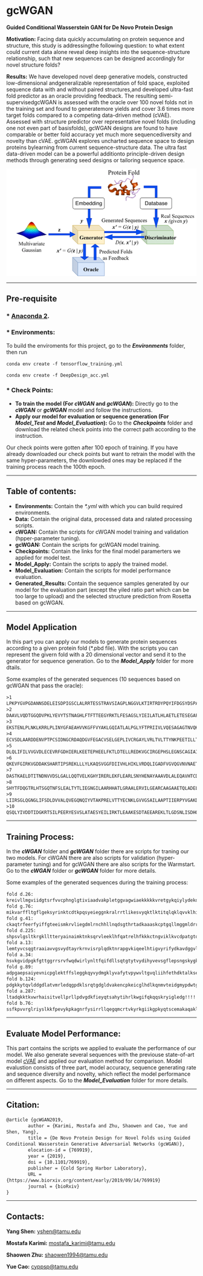 # gcWGAN 
**Guided Conditional Wasserstein GAN for De Novo Protein Design**

**Motivation:** Facing data quickly accumulating on protein sequence and structure, this study is addressingthe following question: to what extent could current data alone reveal deep insights into the sequence-structure relationship, such that new sequences can be designed accordingly for novel structure folds?

**Results:** We have developed novel deep generative models,  constructed low-dimensional andgeneralizable representation of fold space, exploited sequence data with and without paired structures,and developed ultra-fast fold predictor as an oracle providing feedback. The resulting semi-supervisedgcWGAN is assessed with the oracle over 100 novel folds not in the training set and found to generatemore yields and cover 3.6 times more target folds compared to a competing data-driven method (cVAE). Assessed with structure predictor over representative novel folds (including one not even part of basisfolds), gcWGAN designs are found to have comparable or better fold accuracy yet much more sequencediversity and novelty than cVAE. gcWGAN explores uncharted sequence space to design proteins bylearning from current sequence-structure data. The ultra fast data-driven model can be a powerful additionto principle-driven design methods through generating seed designs or tailoring sequence space.

![Training-Process](/gcWGAN/Training-Process.png)

***

## Pre-requisite 
### * [Anaconda 2](https://www.anaconda.com/distribution/).
### * Environments:
To build the enviroments for this project, go to the ***Environments*** folder, then run
```
conda env create -f tensorflow_training.yml
```
```
conda env create -f DeepDesign_acc.yml
```
### * Check Points:
* **To train the model (For *cWGAN* and *gcWGAN*):** Directly go to the ***cWGAN*** or ***gcWGAN*** model and follow the instructions. 
* **Apply our model for evaluation or sequence generation (For *Model_Test* and *Model_Evaluation*):** Go to the ***Checkpoints*** folder and download the related check points into the correct path according to the instruction. 

Our check points were gotten after 100 epoch of training. If you have already downloaded our check points but want to retrain the model with the same hyper-parameters, the downlowded ones may be replaced if the training process reach the 100th epoch.

***

## Table of contents:
* **Environments:** Contain the *\*.yml* with which you can build required environments.
* **Data:** Contain the original data, processed data and ralated processing scripts.
* **cWGAN:** Contain the scripts for cWGAN model training and validation (hpper-parameter tuning).
* **gcWGAN:** Contain the scripts for gcWGAN model training.
* **Checkpoints:** Contain the links for the final model paramerters we applied for model test.
* **Model_Apply:** Contain the scripts to apply the trained model.
* **Model_Evaluation:** Contain the scripts for model performance evaluation.
* **Generated_Results:** Contain the sequence samples generated by our model for the evaluation part (except the yiled ratio part which can be too large to upload) and the selected structure prediction from Rosetta based on gcWGAN.

***

## Model Application

In this part you can apply our models to generate protein sequences according to a given protein fold (\*.pbd file). With the scripts you can represent the givern fold with a 20 dimensional vector and send it to the generator for sequence generation. Go to the ***Model_Apply*** folder for more dtails.

Some examples of the generated sequences (10 sequences based on gcWGAN that pass the oracle):
```
>1
LPKPYGVPGDANNSDELEISDPIGSCLALRRTESSTRAVSIAGPLNGGVLKTIRTRDYPQYIFDGSYDSPAGNLDESQEKYYDILLKTTLAEQYEKQVNTLDDLLPYLLEAVSKLEEGP
>2
DAAVLVQDTGGQDVPKLYEVYTSTNAGHLFTFTTEEGYRKTLFESAGSLYIEILATLHLAETLETESEGAFFKAALTGYTLYREHLLEVRCLTVCEEDEYLKTIREALYKKESFLGLPLKHLERLTYLAELLDTNEPPV
>3
EKSTENLPLNKLKRRLPLINYGFAEAHVVKGFFVYAKLGQIATLALPGLYFTPRIIVLVQESAGAGTNVQKVLIEGDSSGHRQDTVNGKNKYVYAFKNGLQFGQVSSNGGTSSSLELAQVVSSLVDRTVQYV
>4
ECVSDLAARDDENVPTPCSIDNGCRDAQDGVFEGACVSELGEPLIVCRGAYLVRLTVLTTYNKPEETILLTGQEVVRLINCEQNVLVPHPSNNGSALVQALGFSIVYGNVKLYQGKDLLETYAGCIL
>5
DLQLIFILVVGVDLECEVRFGDHIERLKEETEPHEELFKTLDTELLREDKVGCIRGEPHSLEGNSCAGIAILHCLAKQLRERGLAISTSDLGLTIELELKARRTYLPVSLGKLEKHVVEGNILEEDIAASHYS
>6
QKEVFGIRKVGDDAKSHARTIPSREKLLLYLKAQSVGGFDIIVHLHIKLVRDQLIGADFVGVQGVNVNAETAPNDETVVILDEGRIELPSYIIELGSVSEGFLAGCDGSEHAALELNVVSALLNNHRLHLFNAANLTPDA
>7
DASTKAELDTITNDNVVDSLGALLQQTVELKGHYIRERLEKFLEARLSNYHENAYAAAVDLALEQAVHTCDFKYYANLAGRKSVILAFGYTHDLILARAAPYKATEDLDQCALRDPFTYTEDTHATQRSKIQVRVKLYYATATDEEETYKVIPIKE
>8
SHYTFDQGTRLHTSGQTNFSLEALTYTLIEGNGILAARHHATLGRAALERVILGEARCAAGAAETQLADELEKHKLDLDSQKFLRTHGLARECQGDLDREKALERNHKESTPGLLDTLVNVSLFSACDNLRSNHRKLNGNKTVGYTTIEVQKEKA
>9
LIIRSGLQGNGLIFSDLDVVALQVEGQNQIYVTAKPRELVTTYECNKLGVVGSAILAAPTIIERPYVGAKDFEQALKLTYTIVCEGEGSIDAAYRIAHTLHQKHFLQFPKLEDAIQCCTQEAYAIIKLDACARAYDYTLATCTRGLGIGATDRLLLRRAQ
>10
QSQLYIVDDTIDGKRTSILPEERYESVSLATAESYEILIRKTLEAAKESDTAEEAREKLTLGDSNLISDHQHRRDLYRGYPDHSAAESLVTKDIDDEGKCLNDISTPEERLTRAHIKLPEKETCRRRYQLAVEAELLEALKL
```
***

## Training Process:

In the ***cWGAN*** folder and ***gcWGAN*** folder there are scripts for traning our two models. For cWGAN there are also scripts for validation (hyper-parameter tuning) and for gcWGAN there are also scripts for the Warmstart. Go to the ***cWGAN*** folder or ***gcWGAN*** folder for more details.

Some examples of the generated sequences during the training process:
```
fold d.26: kreivllmgviidgtsrfvvcphnglgtiviaadvakpletggvagwiaekkkkkvretgykqiylydekdvrtlffllk!!!!!!!!!!!!!!!!!!!!!!!!!!!!!!!!!!!!!!!!!!!!!!!!!!!!!!!!!!!!!!!!!!!!!!!!!!!!!!!!
fold g.76: mikvarffltgflgeksyrinktcdtkpqsyeieggnkralrrtlikesvyqktlktitqlqklqvvklhihhkdvsdpdhldsalvtfwsgrnncptlivleiweepprakdlqakqktmskafakekplaflhssiqlgtqklv!!!!!!!!!!!!!!
fold g.41: ckaqtrfeerfyiffgteeismkrvliegdmlrnchhllnqdsgthrtadkaaaskcptgqllmggmldrrrirfanikldaeenanfakt!!!!!!!!!!!!!!!!!!!!!!!!!!!!!!!!!!!!!!!!!!!!!!!!!!!!!!!!!!!!!!!!!!!!!
fold d.225: shpsvlgsltkrgklltteryainaimktnksqrvleeklhfqatrelhfkkkctngviklkvcdpatgtqhigriagtafqrgselrhfmvadpllktgpimtrnlvkyrgkrvidktlseagghiyqqidvk!!!!!!!!!!!!!!!!!!!!!!!!!!
fold a.13: lemtyvcsqgtraaiavvgsvydtayrkrnvisrplqdktnrapgvkiqeelhtigvyrifydkavdggvlydsyakkktytyniksiessgtedwlrylktsl!!!!!!!!!!!!!!!!!!!!!!!!!!!!!!!!!!!!!!!!!!!!!!!!!!!!!!!!
fold a.34: hsvkgvidpgkfgttggrrsrvfwqdwirlynltfqifdllsqtgtytvydihyvevsgflepsngskygkrvtalhannveylrllyfedvfsvlmqmgylrcpvvdwvenekdlr!!!!hr!!kklvekt!!!!!!!!!!!!!!!!!!!!!!!!!!!!
fold g.89: adpgaepsaiyevnicpglektffsleggkqyvydmgklyvafytvpywvltgvqliihfethdktalksewdalrisppdglskeegaftavcvgq!!!!!!!!!!!!!!!!!!!!!!!!!!!!!!!!!!!!!!!!!!!!!!!!!!!!!!!!!!!!!!!
fold b.124: pdgkkytqvlddgdlatvmrledqgpdklsrqtgdgldvakencpkeicglhdlkqnmvteidgmypdwtgvtmthkailatkqerlieh!!!hhkh!!r!t!r!!!!!!p!!r!!!!rsa!vvi!!!!!!!!!!!!!!!!!!!!!!!!!!!!!!!!!!!
fold a.287: ltadqkktkvwrhaisitvellprllpdvgdkfieyqtsahytihrlkwgifqkqqskryigledg!!!!!!!!!!!!!!!!!!!!!!!!!!!!!!!!!!!!!!!!!!!!!!!!!!!!!!!!!!!!!!!!!!!!!!!!!!!!!!!!!!!!!!!!!!!!!!
fold b.76: ssfkpvvrglriyslkkfpevykpkagnrfysirrllqegqmcrtvkyrkgiikgpkyqtscemakaqaklrgqegdlkcffhee!!!!!!!!!!!!!!!!!!!!!!!!!!!!!!!!!!!!!!!!!!!!!!!!!!!!!!!!!!!!!!!!!!!!!!!!!!!
```
***

## Evaluate Model Performance:

This part contains the scripts we applied to evaluate the performance of our model. We also generate several sequences with the previouse state-of-art model [cVAE](https://github.com/psipred/protein-vae) and applied our evaluation method for comparison. Model evalustion consists of three part, model accuracy, sequence generating rate and sequence diversity and novelty, which reflect the model performance on different aspects. Go to the ***Model_Evaluation*** folder for more details.

***

## Citation:
```
@article {gcWGAN2019,
        author = {Karimi, Mostafa and Zhu, Shaowen and Cao, Yue and Shen, Yang},
        title = {De Novo Protein Design for Novel Folds using Guided Conditional Wasserstein Generative Adversarial Networks (gcWGAN)},
        elocation-id = {769919},
        year = {2019},
        doi = {10.1101/769919},
        publisher = {Cold Spring Harbor Laboratory},
        URL = {https://www.biorxiv.org/content/early/2019/09/14/769919}
        journal = {bioRxiv}
}
```
***

## Contacts:
**Yang Shen:** yshen@tamu.edu 

**Mostafa Karimi:** mostafa_karimi@tamu.edu

**Shaowen Zhu:** shaowen1994@tamu.edu

**Yue Cao:** cyppsp@tamu.edu
